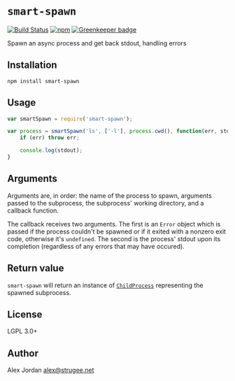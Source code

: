 # `smart-spawn`

[![Build Status](https://travis-ci.org/strugee/node-smart-spawn.svg?branch=master)](http://travis-ci.org/strugee/node-smart-spawn)
[![npm](https://img.shields.io/npm/v/smart-spawn.svg)](https://npmjs.com/package/smart-spawn)
[![Greenkeeper badge](https://badges.greenkeeper.io/strugee/node-smart-spawn.svg)](https://greenkeeper.io/)

Spawn an async process and get back stdout, handling errors

## Installation

    npm install smart-spawn

## Usage

```js
var smartSpawn = require('smart-spawn');

var process = smartSpawn('ls', ['-l'], process.cwd(), function(err, stdout) {
	if (err) throw err;

	console.log(stdout);
}
```

## Arguments

Arguments are, in order: the name of the process to spawn, arguments passed to the subprocess, the subprocess' working directory, and a callback function.

The callback receives two arguments. The first is an `Error` object which is passed if the process couldn't be spawned or if it exited with a nonzero exit code, otherwise it's `undefined`. The second is the process' stdout upon its completion (regardless of any errors that may have occured).

## Return value

`smart-spawn` will return an instance of [`ChildProcess`][1] representing the spawned subprocess.

## License

LGPL 3.0+

## Author

Alex Jordan <alex@strugee.net>

 [1]: https://nodejs.org/api/child_process.html#child_process_class_childprocess
